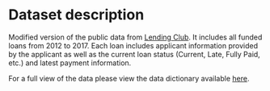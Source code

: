 # Dataset description
Modified version of the public data from [Lending Club](https://www.kaggle.com/wendykan/lending-club-loan-data). It includes all funded loans from 2012 to 2017. Each loan includes applicant information provided by the applicant as well as the current loan status (Current, Late, Fully Paid, etc.) and latest payment information.

For a full view of the data please view the data dictionary available [here](https://resources.lendingclub.com/LCDataDictionary.xlsx).

